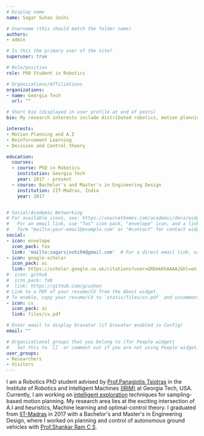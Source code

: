 ```yaml
---
# Display name
name: Sagar Suhas Joshi

# Username (this should match the folder name)
authors:
- admin

# Is this the primary user of the site?
superuser: true

# Role/position
role: PhD Student in Robotics

# Organizations/Affiliations
organizations:
- name: Georgia Tech
  url: ""

# Short bio (displayed in user profile at end of posts)
bio: My research interests include distributed robotics, motion planning, search methods, A.I and Reinforcement Learning for decision making.

interests:
- Motion Planning and A.I
- Reinforcement Learning
- Decision and Control theory

education:
  courses:
  - course: PhD in Robotics
    institution: Georgia Tech
    year: 2017 - present
  - course: Bachelor's and Master's in Engineering Design
    institution: IIT-Madras, India
    year: 2017


# Social/Academic Networking
# For available icons, see: https://sourcethemes.com/academic/docs/widgets/#icons
#   For an email link, use "fas" icon pack, "envelope" icon, and a link in the
#   form "mailto:your-email@example.com" or "#contact" for contact widget.
social:
- icon: envelope
  icon_pack: fas
  link: 'mailto:sagarsjoshi94@gmail.com'  # For a direct email link, use "mailto:test@example.org".
- icon: google-scholar
  icon_pack: ai
  link: https://scholar.google.co.uk/citations?user=GRDmkKkAAAAJ&hl=en
#- icon: github
#  icon_pack: fab
#  link: https://github.com/gcushen
# Link to a PDF of your resume/CV from the About widget.
# To enable, copy your resume/CV to `static/files/cv.pdf` and uncomment the lines below.  
- icon: cv
  icon_pack: ai
  link: files/cv.pdf

# Enter email to display Gravatar (if Gravatar enabled in Config)
email: ""

# Organizational groups that you belong to (for People widget)
#   Set this to `[]` or comment out if you are not using People widget.  
user_groups:
- Researchers
- Visitors
---
```

I am a Robotics PhD student advised by [Prof.Panagiotis Tsiotras](http://dcsl.gatech.edu/tsiotras.html) in the Institute of Robotics and Intelligent Machines [(IRIM)](http://www.robotics.gatech.edu/) at Georgia Tech, USA. Currently, I am working on [intelligent exploration](http://dcsl.gatech.edu/research/random.html) techniques for sampling-based motion planning. My research area lies at the exciting intersection of A.I and heuristics, Machine learning and optimal-control theory. I graduated from [IIT-Madras](https://www.iitm.ac.in/) in 2017 with a Bachelor's and Master's in Engineering Design, where I worked on planning and control of autonomous ground vehicles with [Prof.Shankar Ram C S](https://ed.iitm.ac.in/~shankarram/).   
